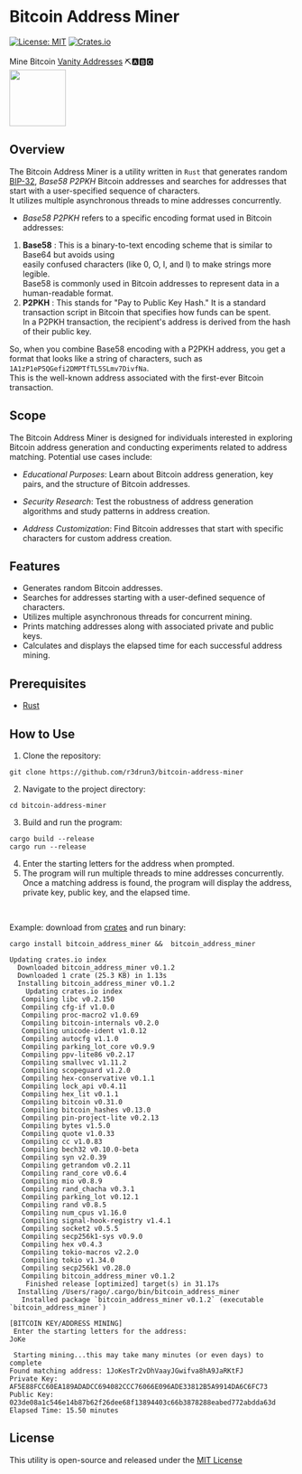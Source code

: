 # Bitcoin Address Miner
[![License: MIT](https://img.shields.io/badge/License-MIT-yellow.svg)](https://opensource.org/licenses/MIT)  [![Crates.io](https://img.shields.io/crates/v/bitcoin_address_miner.svg)](https://crates.io/crates/bitcoin_address_miner)  
<br />
Mine Bitcoin [Vanity Addresses](https://en.bitcoin.it/wiki/Vanitygen) ⛏️🅰️🅱️🅾️  
<img src="images/btc-address.png" width="100" height="100">

## Overview

The Bitcoin Address Miner is a utility written in `Rust` that generates random [BIP-32](https://en.bitcoin.it/wiki/BIP_0032), *Base58 P2PKH* Bitcoin addresses and searches for addresses that start with a user-specified sequence of characters.  
It utilizes multiple asynchronous threads to mine addresses concurrently.  
- *Base58 P2PKH* refers to a specific encoding format used in Bitcoin addresses:  
1. **Base58** : This is a binary-to-text encoding scheme that is similar to Base64 but avoids using  
   easily confused characters  (like 0, O, I, and l) to make strings more legible.  
   Base58 is commonly used in Bitcoin addresses to represent data in a human-readable format.  
2. **P2PKH** : This stands for "Pay to Public Key Hash." It is a standard transaction script in Bitcoin that specifies how funds can be spent.  
   In a P2PKH transaction, the recipient's address is derived from the hash of their public key.  

So, when you combine Base58 encoding with a P2PKH address, you get a format that looks like a string of characters, such as `1A1zP1eP5QGefi2DMPTfTL5SLmv7DivfNa`.  
This is the well-known address associated with the first-ever Bitcoin transaction.


## Scope
The Bitcoin Address Miner is designed for individuals interested in exploring Bitcoin address generation and conducting experiments related to address matching.   Potential use cases include:

- *Educational Purposes*: Learn about Bitcoin address generation, key pairs, and the structure of Bitcoin addresses.

- *Security Research*: Test the robustness of address generation algorithms and study patterns in address creation.

- *Address Customization*: Find Bitcoin addresses that start with specific characters for custom address creation.

## Features
- Generates random Bitcoin addresses.
- Searches for addresses starting with a user-defined sequence of characters.
- Utilizes multiple asynchronous threads for concurrent mining.
- Prints matching addresses along with associated private and public keys.
- Calculates and displays the elapsed time for each successful address mining.
## Prerequisites 
- [Rust](https://www.rust-lang.org/) 


## How to Use 
1. Clone the repository:

```console
git clone https://github.com/r3drun3/bitcoin-address-miner
``` 
2. Navigate to the project directory:

```console
cd bitcoin-address-miner
``` 
3. Build and run the program:

```console
cargo build --release
cargo run --release
``` 
4. Enter the starting letters for the address when prompted. 
5. The program will run multiple threads to mine addresses concurrently.  
   Once a matching address is found, the program will display the address, private key, public key, and the elapsed time.  

<br/>

Example: download from [crates](https://crates.io/crates/bitcoin_address_miner) and run binary:  
```console
cargo install bitcoin_address_miner &&  bitcoin_address_miner  

Updating crates.io index
  Downloaded bitcoin_address_miner v0.1.2
  Downloaded 1 crate (25.3 KB) in 1.13s
  Installing bitcoin_address_miner v0.1.2
    Updating crates.io index
   Compiling libc v0.2.150
   Compiling cfg-if v1.0.0
   Compiling proc-macro2 v1.0.69
   Compiling bitcoin-internals v0.2.0
   Compiling unicode-ident v1.0.12
   Compiling autocfg v1.1.0
   Compiling parking_lot_core v0.9.9
   Compiling ppv-lite86 v0.2.17
   Compiling smallvec v1.11.2
   Compiling scopeguard v1.2.0
   Compiling hex-conservative v0.1.1
   Compiling lock_api v0.4.11
   Compiling hex_lit v0.1.1
   Compiling bitcoin v0.31.0
   Compiling bitcoin_hashes v0.13.0
   Compiling pin-project-lite v0.2.13
   Compiling bytes v1.5.0
   Compiling quote v1.0.33
   Compiling cc v1.0.83
   Compiling bech32 v0.10.0-beta
   Compiling syn v2.0.39
   Compiling getrandom v0.2.11
   Compiling rand_core v0.6.4
   Compiling mio v0.8.9
   Compiling rand_chacha v0.3.1
   Compiling parking_lot v0.12.1
   Compiling rand v0.8.5
   Compiling num_cpus v1.16.0
   Compiling signal-hook-registry v1.4.1
   Compiling socket2 v0.5.5
   Compiling secp256k1-sys v0.9.0
   Compiling hex v0.4.3
   Compiling tokio-macros v2.2.0
   Compiling tokio v1.34.0
   Compiling secp256k1 v0.28.0
   Compiling bitcoin_address_miner v0.1.2
    Finished release [optimized] target(s) in 31.17s
  Installing /Users/rago/.cargo/bin/bitcoin_address_miner
   Installed package `bitcoin_address_miner v0.1.2` (executable `bitcoin_address_miner`)

[BITCOIN KEY/ADDRESS MINING] 
 Enter the starting letters for the address: 
JoKe

 Starting mining...this may take many minutes (or even days) to complete
Found matching address: 1JoKesTr2vDhVaayJGwifva8hA9JaRKtFJ
Private Key: AF5E88FCC60EA189ADADCC694082CCC76066E096ADE33812B5A9914DA6C6FC73
Public Key: 023de08a1c546e14b87b62f26dee68f13894403c66b3878288eabed772abdda63d
Elapsed Time: 15.50 minutes
```  


## License

This utility is open-source and released under the [MIT License](https://github.com/R3DRUN3/bitcoin-address-miner/blob/main/LICENSE)
